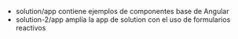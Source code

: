 - solution/app contiene ejemplos de componentes base de Angular
- solution-2/app amplía la app de solution con el uso de formularios reactivos

